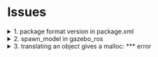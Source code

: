 # Issues

<details>
  <summary>1. package format version in package.xml</summary>

The `package.xml` for `asv_common` must use `<package format="1">` which supports the `<run_depend>` tag.

If `<package format="2">` is used then `roslaunch` will issue the warning below.

```bash
$ roslaunch asv_gazebo asv.launch
...
WARNING: Metapackage "asv_common" should not have other dependencies besides a buildtool_depend on catkin and run_depends.
```
</details>

<details>
  <summary>2. spawn_model in gazebo_ros</summary>

The tutorial [Using roslaunch to start Gazebo, world files and URDF models](http://gazebosim.org/tutorials?tut=ros_roslaunch&cat=connect_ros) describes how to spawn a URDF model inside a running gazebo session. The command is:

```bash
rosrun gazebo_ros spawn_model -file `rospack find asv_description`/urdf/asv.urdf -urdf -model asv
```

The command fails when using python 3 with ros melodic resuting in this error:

```bash
$ rosrun gazebo_ros spawn_model -file `rospack find asv_description`/urdf/asv.urdf -urdf -model asv
[INFO] [1539687860.202245, 3577.896000]: Loading model XML from file ...
[INFO] [1539687860.209548, 3577.903000]: Waiting for service /gazebo/spawn_urdf_model
[INFO] [1539687860.219891, 3577.914000]: Calling service /gazebo/spawn_urdf_model
Traceback (most recent call last):
  File "/opt/ros/melodic/lib/gazebo_ros/spawn_model", line 232, in <module>
    exit_code = sm.run()
  File "/opt/ros/melodic/lib/gazebo_ros/spawn_model", line 178, in run
    self.args.gazebo_namespace)
  File "/opt/ros/melodic/lib/python3.6/site-packages/gazebo_ros/gazebo_interface.py", line 32, in spawn_urdf_model_client
    resp = spawn_urdf_model(model_name, model_xml, robot_namespace, initial_pose, reference_frame)
  File "/opt/ros/melodic/lib/python3.6/site-packages/rospy/impl/tcpros_service.py", line 439, in __call__
    return self.call(*args, **kwds)
  File "/opt/ros/melodic/lib/python3.6/site-packages/rospy/impl/tcpros_service.py", line 516, in call
    transport.send_message(request, self.seq)
  File "/opt/ros/melodic/lib/python3.6/site-packages/rospy/impl/tcpros_base.py", line 668, in send_message
    serialize_message(self.write_buff, seq, msg)
  File "/opt/ros/melodic/lib/python3.6/site-packages/rospy/msg.py", line 152, in serialize_message
    msg.serialize(b)
  File "/opt/ros/melodic/lib/python3.6/site-packages/gazebo_msgs/srv/_SpawnModel.py", line 103, in serialize
    _x = _x.encode('utf-8')
AttributeError: 'bytes' object has no attribute 'encode'
Exception in thread Thread-3:
Traceback (most recent call last):
  File "/usr/local/Cellar/python/3.6.5_1/Frameworks/Python.framework/Versions/3.6/lib/python3.6/threading.py", line 916, in _bootstrap_inner
    self.run()
  File "/usr/local/Cellar/python/3.6.5_1/Frameworks/Python.framework/Versions/3.6/lib/python3.6/threading.py", line 864, in run
    self._target(*self._args, **self._kwargs)
  File "/opt/ros/melodic/lib/python3.6/site-packages/rospy/impl/tcpros_base.py", line 154, in run
    (client_sock, client_addr) = self.server_sock.accept()
  File "/usr/local/Cellar/python/3.6.5_1/Frameworks/Python.framework/Versions/3.6/lib/python3.6/socket.py", line 205, in accept
    fd, addr = self._accept()
ConnectionAbortedError: [Errno 53] Software caused connection abort
```

The problem is caused by this line in `gazebo_ros_pkgs/gazebo_ros/scripts/spawn_model`

```python
        # Encode xml object back into string for service call
        model_xml = xml.etree.ElementTree.tostring(xml_parsed)
```

In python 3 the `tostring` method returns a binary encoded string, which then goes on to cause the seralize method to fail in the generated code for the service call. To fix this change the xml encoding to:

```python
        model_xml = xml.etree.ElementTree.tostring(xml_parsed).decode('utf-8')
```
</details>

<details>
  <summary>3. translating an object gives a malloc: *** error</summary>

```bash
gzserver(6214,0x700000104000) malloc: *** error for object 0x7f87f627c210: pointer being freed was not allocated
*** set a breakpoint in malloc_error_break to debug
/opt/ros/melodic/lib/gazebo_ros/gzserver: line 41:  6214 Abort trap: 6           GAZEBO_MASTER_URI="$desired_master_uri" GAZEBO_MODEL_DATABASE_URI="$desired_model_database_uri" gzserver $final
[gazebo-2] process has died [pid 6140, exit code 134, cmd /opt/ros/melodic/lib/gazebo_ros/gzserver --verbose -e ode /Users/rhys/Code/ros/asv_ws/src/asv_common/asv_gazebo/worlds/asv.world __name:=gazebo __log:=/Users/rhys/.ros/log/96c4d540-06c5-11e9-90d2-0017f203fbe8/gazebo-2.log].
log file: /Users/rhys/.ros/log/96c4d540-06c5-11e9-90d2-0017f203fbe8/gazebo-2*.log
```

</details>
